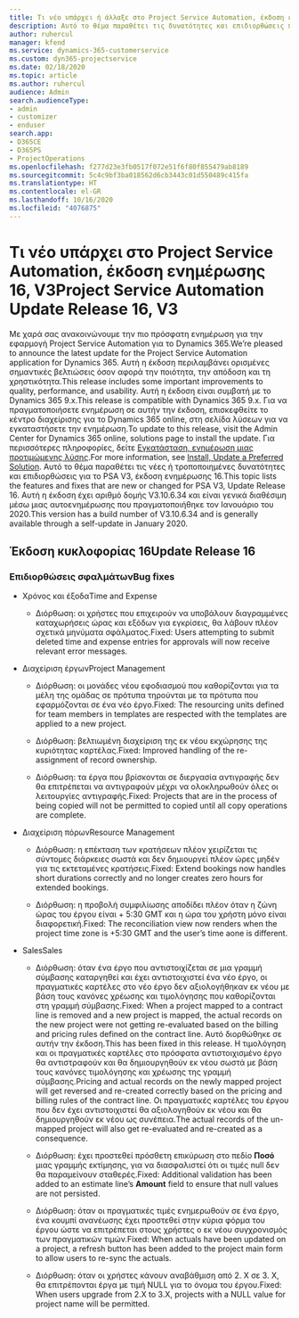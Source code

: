 ```yaml
---
title: Τι νέο υπάρχει ή άλλαξε στο Project Service Automation, έκδοση ενημέρωσης 16, V3
description: Αυτό το θέμα παραθέτει τις δυνατότητες και επιδιορθώσεις που είναι διαθέσιμες στο Project Service Automation, έκδοση ενημέρωσης 16, V3.
author: ruhercul
manager: kfend
ms.service: dynamics-365-customerservice
ms.custom: dyn365-projectservice
ms.date: 02/18/2020
ms.topic: article
ms.author: ruhercul
audience: Admin
search.audienceType:
- admin
- customizer
- enduser
search.app:
- D365CE
- D365PS
- ProjectOperations
ms.openlocfilehash: f277d23e3fb0517f072e51f6f80f855479ab8189
ms.sourcegitcommit: 5c4c9bf3ba018562d6cb3443c01d550489c415fa
ms.translationtype: HT
ms.contentlocale: el-GR
ms.lasthandoff: 10/16/2020
ms.locfileid: "4076875"
---
```

# <a name="project-service-automation-update-release-16-v3"></a><span data-ttu-id="4c722-103">Τι νέο υπάρχει στο Project Service Automation, έκδοση ενημέρωσης 16, V3</span><span class="sxs-lookup"><span data-stu-id="4c722-103">Project Service Automation Update Release 16, V3</span></span>

<span data-ttu-id="4c722-104">Με χαρά σας ανακοινώνουμε την πιο πρόσφατη ενημέρωση για την εφαρμογή Project Service Automation για το Dynamics 365.</span><span class="sxs-lookup"><span data-stu-id="4c722-104">We’re pleased to announce the latest update for the Project Service Automation application for Dynamics 365.</span></span> <span data-ttu-id="4c722-105">Αυτή η έκδοση περιλαμβάνει ορισμένες σημαντικές βελτιώσεις όσον αφορά την ποιότητα, την απόδοση και τη χρηστικότητα.</span><span class="sxs-lookup"><span data-stu-id="4c722-105">This release includes some important improvements to quality, performance, and usability.</span></span>  <span data-ttu-id="4c722-106">Αυτή η έκδοση είναι συμβατή με το Dynamics 365 9.x.</span><span class="sxs-lookup"><span data-stu-id="4c722-106">This release is compatible with Dynamics 365 9.x.</span></span> <span data-ttu-id="4c722-107">Για να πραγματοποιήσετε ενημέρωση σε αυτήν την έκδοση, επισκεφθείτε το κέντρο διαχείρισης για το Dynamics 365 online, στη σελίδα λύσεων για να εγκαταστήσετε την ενημέρωση.</span><span class="sxs-lookup"><span data-stu-id="4c722-107">To update to this release, visit the Admin Center for Dynamics 365 online, solutions page to install the update.</span></span> <span data-ttu-id="4c722-108">Για περισσότερες πληροφορίες, δείτε [Εγκατάσταση, ενημέρωση μιας προτιμώμενης λύσης](https://docs.microsoft.com/dynamics365/project-service/upgrade-psa-home-page).</span><span class="sxs-lookup"><span data-stu-id="4c722-108">For more information, see [Install, Update a Preferred Solution](https://docs.microsoft.com/dynamics365/project-service/upgrade-psa-home-page).</span></span>
<span data-ttu-id="4c722-109">Αυτό το θέμα παραθέτει τις νέες ή τροποποιημένες δυνατότητες και επιδιορθώσεις για το PSA V3, έκδοση ενημέρωσης 16.</span><span class="sxs-lookup"><span data-stu-id="4c722-109">This topic lists the features and fixes that are new or changed for PSA V3, Update Release 16.</span></span> <span data-ttu-id="4c722-110">Αυτή η έκδοση έχει αριθμό δομής V3.10.6.34 και είναι γενικά διαθέσιμη μέσω μιας αυτοενημέρωσης που πραγματοποιήθηκε τον Ιανουάριο του 2020.</span><span class="sxs-lookup"><span data-stu-id="4c722-110">This version has a build number of V3.10.6.34 and is generally available through a self-update in January 2020.</span></span>


## <a name="update-release-16"></a><span data-ttu-id="4c722-111">Έκδοση κυκλοφορίας 16</span><span class="sxs-lookup"><span data-stu-id="4c722-111">Update Release 16</span></span>

### <a name="bug-fixes"></a><span data-ttu-id="4c722-112">Επιδιορθώσεις σφαλμάτων</span><span class="sxs-lookup"><span data-stu-id="4c722-112">Bug fixes</span></span>

-   <span data-ttu-id="4c722-113">Χρόνος και έξοδα</span><span class="sxs-lookup"><span data-stu-id="4c722-113">Time and Expense</span></span>

    -   <span data-ttu-id="4c722-114">Διόρθωση: οι χρήστες που επιχειρούν να υποβάλουν διαγραμμένες καταχωρήσεις ώρας και εξόδων για εγκρίσεις, θα λάβουν πλέον σχετικά μηνύματα σφάλματος.</span><span class="sxs-lookup"><span data-stu-id="4c722-114">Fixed: Users attempting to submit deleted time and expense entries for approvals will now receive relevant error messages.</span></span>

-   <span data-ttu-id="4c722-115">Διαχείριση έργων</span><span class="sxs-lookup"><span data-stu-id="4c722-115">Project Management</span></span>

    -   <span data-ttu-id="4c722-116">Διόρθωση: οι μονάδες νέου εφοδιασμού που καθορίζονται για τα μέλη της ομάδας σε πρότυπα τηρούνται με τα πρότυπα που εφαρμόζονται σε ένα νέο έργο.</span><span class="sxs-lookup"><span data-stu-id="4c722-116">Fixed: The resourcing units defined for team members in templates are respected with the templates are applied to a new project.</span></span>

    -   <span data-ttu-id="4c722-117">Διόρθωση: βελτιωμένη διαχείριση της εκ νέου εκχώρησης της κυριότητας καρτέλας.</span><span class="sxs-lookup"><span data-stu-id="4c722-117">Fixed: Improved handling of the re-assignment of record ownership.</span></span>

    -   <span data-ttu-id="4c722-118">Διόρθωση: τα έργα που βρίσκονται σε διεργασία αντιγραφής δεν θα επιτρέπεται να αντιγραφούν μέχρι να ολοκληρωθούν όλες οι λειτουργίες αντιγραφής.</span><span class="sxs-lookup"><span data-stu-id="4c722-118">Fixed: Projects that are in the process of being copied will not be permitted to copied until all copy operations are complete.</span></span>

-   <span data-ttu-id="4c722-119">Διαχείριση πόρων</span><span class="sxs-lookup"><span data-stu-id="4c722-119">Resource Management</span></span>

    -   <span data-ttu-id="4c722-120">Διόρθωση: η επέκταση των κρατήσεων πλέον χειρίζεται τις σύντομες διάρκειες σωστά και δεν δημιουργεί πλέον ώρες μηδέν για τις εκτεταμένες κρατήσεις.</span><span class="sxs-lookup"><span data-stu-id="4c722-120">Fixed: Extend bookings now handles short durations correctly and no longer creates zero hours for extended bookings.</span></span>

    -   <span data-ttu-id="4c722-121">Διόρθωση: η προβολή συμφιλίωσης αποδίδει πλέον όταν η ζώνη ώρας του έργου είναι + 5:30 GMT και η ώρα του χρήστη μόνο είναι διαφορετική.</span><span class="sxs-lookup"><span data-stu-id="4c722-121">Fixed: The reconciliation view now renders when the project time zone is +5:30 GMT and the user’s time aone is different.</span></span>

-   <span data-ttu-id="4c722-122">Sales</span><span class="sxs-lookup"><span data-stu-id="4c722-122">Sales</span></span>

    -   <span data-ttu-id="4c722-123">Διόρθωση: όταν ένα έργο που αντιστοιχίζεται σε μια γραμμή σύμβασης καταργηθεί και έχει αντιστοιχιστεί ένα νέο έργο, οι πραγματικές καρτέλες στο νέο έργο δεν αξιολογήθηκαν εκ νέου με βάση τους κανόνες χρέωσης και τιμολόγησης που καθορίζονται στη γραμμή σύμβασης.</span><span class="sxs-lookup"><span data-stu-id="4c722-123">Fixed: When a project mapped to a contract line is removed and a new project is mapped, the actual records on the new project were not getting re-evaluated based on the billing and pricing rules defined on the contract line.</span></span> <span data-ttu-id="4c722-124">Αυτό διορθώθηκε σε αυτήν την έκδοση.</span><span class="sxs-lookup"><span data-stu-id="4c722-124">This has been fixed in this release.</span></span> <span data-ttu-id="4c722-125">Η τιμολόγηση και οι πραγματικές καρτέλες στο πρόσφατα αντιστοιχισμένο έργο θα αντιστραφούν και θα δημιουργηθούν εκ νέου σωστά με βάση τους κανόνες τιμολόγησης και χρέωσης της γραμμή σύμβασης.</span><span class="sxs-lookup"><span data-stu-id="4c722-125">Pricing and actual records on the newly mapped project will get reversed and re-created correctly based on the pricing and billing rules of the contract line.</span></span> <span data-ttu-id="4c722-126">Οι πραγματικές καρτέλες του έργου που δεν έχει αντιστοιχιστεί θα αξιολογηθούν εκ νέου και θα δημιουργηθούν εκ νέου ως συνέπεια.</span><span class="sxs-lookup"><span data-stu-id="4c722-126">The actual records of the un-mapped project will also get re-evaluated and re-created as a consequence.</span></span>

    -   <span data-ttu-id="4c722-127">Διόρθωση: έχει προστεθεί πρόσθετη επικύρωση στο πεδίο **Ποσό** μιας γραμμής εκτίμησης, για να διασφαλιστεί ότι οι τιμές null δεν θα παραμείνουν σταθερές.</span><span class="sxs-lookup"><span data-stu-id="4c722-127">Fixed: Additional validation has been added to an estimate line’s **Amount** field to ensure that null values are not persisted.</span></span>

    -   <span data-ttu-id="4c722-128">Διόρθωση: όταν οι πραγματικές τιμές ενημερωθούν σε ένα έργο, ένα κουμπί ανανέωσης έχει προστεθεί στην κύρια φόρμα του έργου ώστε να επιτρέπεται στους χρήστες ο εκ νέου συγχρονισμός των πραγματικών τιμών.</span><span class="sxs-lookup"><span data-stu-id="4c722-128">Fixed: When actuals have been updated on a project, a refresh button has been added to the project main form to allow users to re-sync the actuals.</span></span>

    -   <span data-ttu-id="4c722-129">Διόρθωση: όταν οι χρήστες κάνουν αναβάθμιση από 2. X σε 3. X, θα επιτρέπονται έργα με τιμή NULL για το όνομα του έργου.</span><span class="sxs-lookup"><span data-stu-id="4c722-129">Fixed: When users upgrade from 2.X to 3.X, projects with a NULL value for project name will be permitted.</span></span>

